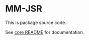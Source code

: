 # MM-JSR

This is package source code.

See [core README](https://github.com/soanvig/mm-jsr) for documentation.
